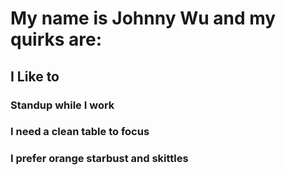 My name is Johnny Wu and my quirks are:
======================================

I Like to
---------

### Standup while I work
### I need a clean table to focus
### I prefer orange starbust and skittles

